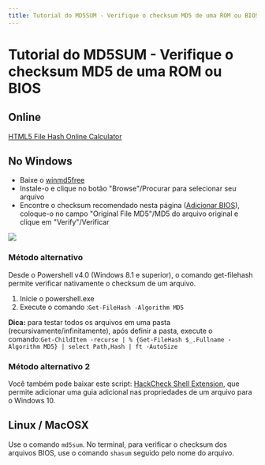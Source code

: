 ```yaml
---
title: Tutorial do MD5SUM - Verifique o checksum MD5 de uma ROM ou BIOS
---
```


# Tutorial do MD5SUM - Verifique o checksum MD5 de uma ROM ou BIOS

## Online <a id="online"></a>

​​[HTML5 File Hash Online Calculator](https://md5file.com/calculator)​

## ​No Windows <a id="no-windows"></a>

* Baixe o [winmd5free](http://www.winmd5.com/download/winmd5free.zip)
* Instale-o e clique no botão "Browse"/Procurar para selecionar seu arquivo
* Encontre o checksum recomendado nesta página \([Adicionar BIOS](/v/portugues/manual-basico/gerenciamento-de-arquivos/adicionar-conteudo#adicionar-bios)\), coloque-o no campo "Original File MD5"/MD5 do arquivo original e clique em "Verify"/Verificar

![](https://gblobscdn.gitbook.com/assets%2F-LdKTX4ollh_G72-pO8z%2F-MDAYNn868tt0J8P6PBt%2F-MDAjWA5uLYmeRiYR5J8%2Fs7nytq17.bmp?alt=media&token=4254c638-7de8-4e2f-88af-ea384aed54cd)

### **​Método alternativo** <a id="metodo-alternativo"></a>

Desde o Powershell v4.0 \(Windows 8.1 e superior\), o comando get-filehash permite verificar nativamente o checksum de um arquivo.

1. Inicie o powershell.exe
2. Execute o comando :`Get-FileHash -Algorithm MD5`

**Dica:** para testar todos os arquivos em uma pasta \(recursivamente/infinitamente\), após definir a pasta, execute o comando:`Get-ChildItem -recurse | % {Get-FileHash $_.Fullname -Algorithm MD5} | select Path,Hash | ft -AutoSize`

### **Método alternativo 2** <a id="metodo-alternativo-2"></a>

Você também pode baixar este script: [HackCheck Shell Extension](http://code.kliu.org/hashcheck/), que permite adicionar uma guia adicional nas propriedades de um arquivo para o Windows 10.

## Linux / MacOSX <a id="linux-macosx"></a>

Use o comando `md5sum`. No terminal, para verificar o checksum dos arquivos BIOS, use o comando `shasum` seguido pelo nome do arquivo.

